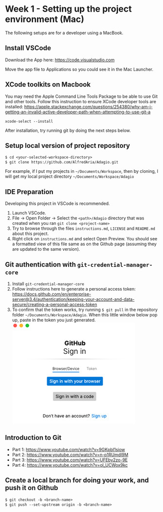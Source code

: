 # Week 1 - Setting up the project environment (Mac)
The following setups are for a developer using a MacBook.

## Install VSCode
Download the App here: https://code.visualstudio.com

Move the app file to Applications so you could see it in the Mac Launcher.

## XCode toolkits on Macbook
You may need the Apple Command Line Tools Package to be able to use Git and other tools.
Follow this instruction to ensure XCode developer tools are installed:
https://apple.stackexchange.com/questions/254380/why-am-i-getting-an-invalid-active-developer-path-when-attempting-to-use-git-a
```
xcode-select --install
```

After installation, try running git by doing the next steps below.

## Setup local version of project repository
```
$ cd <your-selected-workspace-directory>
$ git clone https://github.com/AlfredAria/Adagio.git
```
For example, if I put my projects in `~/Documents/Workspace`, then by cloning, I will get my local project directory `~/Documents/Workspace/Adagio`

## IDE Preparation
Developing this project in VSCode is recommended.
1. Launch VSCode.
2. File -> Open Folder -> Select the `<path>/Adagio` directory that was created when you ran `git clone <project-name>`
3. Try to browse through the files `instructions.md`, `LICENSE` and `README.md` about this project.
4. Right click on `instructions.md` and select Open Preview. You should see a formatted view of this file same as on the Github page (assuming they are updated to the same version).

## Git authentication with `git-credential-manager-core`
1. Install `git-credential-manager-core` 
2. Follow instructions here to generate a personal access token:
 https://docs.github.com/en/enterprise-server@3.4/authentication/keeping-your-account-and-data-secure/creating-a-personal-access-token
3. To confirm that the token works, try running `$ git pull` in the repository folder `~/Documents/Workspace/Adagio`. When this little window below pop up, paste in the token you just generated.
![Git authentication](img/week1-git-authentication.png)

## Introduction to Git
- Part 1: https://www.youtube.com/watch?v=9GKpbI1siow
- Part 2: https://www.youtube.com/watch?v=n-p1RUmdl9M
- Part 3: https://www.youtube.com/watch?v=UFEby2zo-9E
- Part 4: https://www.youtube.com/watch?v=ol_UCWox9kc

## Create a local branch for doing your work, and push it on Github
```
$ git checkout -b <branch-name>
$ git push --set-upstream origin -b <branch-name>
```